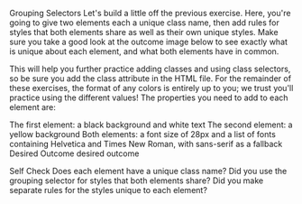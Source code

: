 Grouping Selectors
Let's build a little off the previous exercise. Here, you're going to give two elements each a unique class name, then add rules for styles that both elements share as well as their own unique styles. Make sure you take a good look at the outcome image below to see exactly what is unique about each element, and what both elements have in common.

This will help you further practice adding classes and using class selectors, so be sure you add the class attribute in the HTML file. For the remainder of these exercises, the format of any colors is entirely up to you; we trust you'll practice using the different values! The properties you need to add to each element are:

The first element: a black background and white text
The second element: a yellow background
Both elements: a font size of 28px and a list of fonts containing Helvetica and Times New Roman, with sans-serif as a fallback
Desired Outcome
desired outcome

Self Check
Does each element have a unique class name?
Did you use the grouping selector for styles that both elements share?
Did you make separate rules for the styles unique to each element?